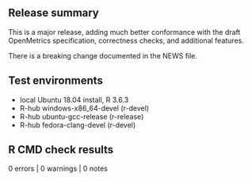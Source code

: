 ## Release summary

This is a major release, adding much better conformance with the draft
OpenMetrics specification, correctness checks, and additional features.

There is a breaking change documented in the NEWS file.

## Test environments

- local Ubuntu 18.04 install, R 3.6.3
- R-hub windows-x86_64-devel (r-devel)
- R-hub ubuntu-gcc-release (r-release)
- R-hub fedora-clang-devel (r-devel)

## R CMD check results

0 errors | 0 warnings | 0 notes

